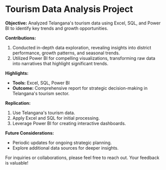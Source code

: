 # Tourism Data Analysis Project

**Objective:** Analyzed Telangana's tourism data using Excel, SQL, and Power BI to identify key trends and growth opportunities.

**Contributions:**
1. Conducted in-depth data exploration, revealing insights into district performance, growth patterns, and seasonal trends.
2. Utilized Power BI for compelling visualizations, transforming raw data into narratives that highlight significant trends.

**Highlights:**
- **Tools:** Excel, SQL, Power BI
- **Outcome:** Comprehensive report for strategic decision-making in Telangana's tourism sector.

**Replication:**
1. Use Telangana's tourism data.
2. Apply Excel and SQL for initial processing.
3. Leverage Power BI for creating interactive dashboards.

**Future Considerations:**
- Periodic updates for ongoing strategic planning.
- Explore additional data sources for deeper insights.

For inquiries or collaborations, please feel free to reach out. Your feedback is valuable!
